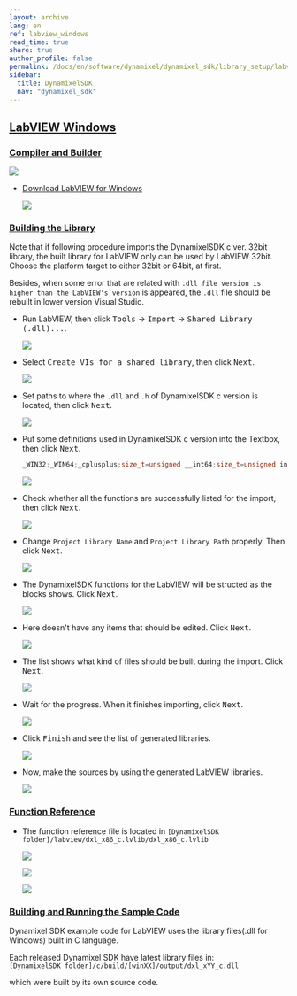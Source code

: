 ```yaml
---
layout: archive
lang: en
ref: labview_windows
read_time: true
share: true
author_profile: false
permalink: /docs/en/software/dynamixel/dynamixel_sdk/library_setup/labview_windows/
sidebar:
  title: DynamixelSDK
  nav: "dynamixel_sdk"
---
```


<div style="counter-reset: h1 4"></div>
<div style="counter-reset: h2 16"></div>

<!--[dummy Header 1]>
  <h1 id="library-setup"><a href="#library-setup">Library Setup</a></h1>
<![end dummy Header 1]-->

## [LabVIEW Windows](#labview-windows)

### [Compiler and Builder](#compiler-and-builder)

![](/assets/images/sw/sdk/dynamixel_sdk/library_setup/labview/labview_logo.png)

* [Download LabVIEW for Windows](http://www.ni.com/download-labview/)

  ![](/assets/images/sw/sdk/dynamixel_sdk/library_setup/labview/windows/library_file/a1.png)

### [Building the Library](#building-the-library)

Note that if following procedure imports the DynamixelSDK c ver. 32bit library, the built library for LabVIEW only can be used by LabVIEW 32bit. Choose the platform target to either 32bit or 64bit, at first.

Besides, when some error that are related with `.dll file version is higher than the LabVIEW's version` is appeared, the `.dll` file should be rebuilt in lower version Visual Studio.

* Run LabVIEW, then click <kbd>Tools</kbd> → <kbd>Import</kbd> → <kbd>Shared Library (.dll)...</kbd>.

  ![](/assets/images/sw/sdk/dynamixel_sdk/library_setup/labview/windows/library_file/b1.png)

* Select <kbd>Create VIs for a shared library</kbd>, then click <kbd>Next</kbd>.

  ![](/assets/images/sw/sdk/dynamixel_sdk/library_setup/labview/windows/library_file/b2.png)

* Set paths to where the `.dll` and `.h` of DynamixelSDK c version is located, then click <kbd>Next</kbd>.

  ![](/assets/images/sw/sdk/dynamixel_sdk/library_setup/labview/windows/library_file/b3.png)

* Put some definitions used in DynamixelSDK c version into the Textbox, then click <kbd>Next</kbd>.

  ```c
  _WIN32;_WIN64;_cplusplus;size_t=unsigned __int64;size_t=unsigned in
  ```

  ![](/assets/images/sw/sdk/dynamixel_sdk/library_setup/labview/windows/library_file/b4.png)

* Check whether all the functions are successfully listed for the import, then click <kbd>Next</kbd>.

  ![](/assets/images/sw/sdk/dynamixel_sdk/library_setup/labview/windows/library_file/b5.png)

* Change `Project Library Name` and `Project Library Path` properly. Then click <kbd>Next</kbd>.

  ![](/assets/images/sw/sdk/dynamixel_sdk/library_setup/labview/windows/library_file/b6.png)

* The DynamixelSDK functions for the LabVIEW will be structed as the blocks shows. Click <kbd>Next</kbd>.

  ![](/assets/images/sw/sdk/dynamixel_sdk/library_setup/labview/windows/library_file/b7.png)

* Here doesn't have any items that should be edited. Click <kbd>Next</kbd>.

  ![](/assets/images/sw/sdk/dynamixel_sdk/library_setup/labview/windows/library_file/b8.png)

* The list shows what kind of files should be built during the import. Click <kbd>Next</kbd>.

  ![](/assets/images/sw/sdk/dynamixel_sdk/library_setup/labview/windows/library_file/b9.png)

* Wait for the progress. When it finishes importing, click <kbd>Next</kbd>.

  ![](/assets/images/sw/sdk/dynamixel_sdk/library_setup/labview/windows/library_file/b10.png)

* Click <kbd>Finish</kbd> and see the list of generated libraries.

  ![](/assets/images/sw/sdk/dynamixel_sdk/library_setup/labview/windows/library_file/b11.png)

* Now, make the sources by using the generated LabVIEW libraries.

  ![](/assets/images/sw/sdk/dynamixel_sdk/library_setup/labview/windows/library_file/b12.png)

### [Function Reference](#function-reference)

* The function reference file is located in `[DynamixelSDK folder]/labview/dxl_x86_c.lvlib/dxl_x86_c.lvlib`

  ![](/assets/images/sw/sdk/dynamixel_sdk/library_setup/labview/windows/library_file/2.png)

  ![](/assets/images/sw/sdk/dynamixel_sdk/library_setup/labview/windows/library_file/4.png)

  ![](/assets/images/sw/sdk/dynamixel_sdk/library_setup/labview/windows/library_file/1.png)

### [Building and Running the Sample Code](#building-and-running-the-sample-code)

Dynamixel SDK example code for LabVIEW uses the library files(.dll for Windows) built in C language.

Each released Dynamixel SDK have latest library files in:  
`[DynamixelSDK folder]/c/build/[winXX]/output/dxl_xYY_c.dll`

which were built by its own source code.

<!--
#### Run .vi file in labview folder
-->
